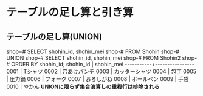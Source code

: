 # テーブルの足し算と引き算

## テーブルの足し算(UNION)

  shop=# SELECT shohin_id, shohin_mei
  shop-# FROM Shohin
  shop-# UNION
  shop-# SELECT shohin_id, shohin_mei
  shop-# FROM Shohin2
  shop-# ORDER BY shohin_id;
   shohin_id |   shohin_mei
  -----------+----------------
   0001      | Tシャツ
   0002      | 穴あけパンチ
   0003      | カッターシャツ
   0004      | 包丁
   0005      | 圧力鍋
   0006      | フォーク
   0007      | おろしがね
   0008      | ボールペン
   0009      | 手袋
   0010      | やかん
**UNIONに限らず集合演算しの重複行は排除される**
